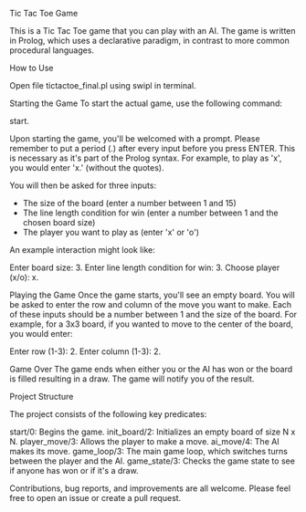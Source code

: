 Tic Tac Toe Game

This is a Tic Tac Toe game that you can play with an AI. The game is written in Prolog, which uses a declarative paradigm, in contrast to more common procedural languages.

How to Use

Open file tictactoe_final.pl using swipl in terminal.

Starting the Game
To start the actual game, use the following command:

start.

Upon starting the game, you'll be welcomed with a prompt. Please remember to put a period (.) after every input before you press ENTER. This is necessary as it's part of the Prolog syntax. For example, to play as 'x', you would enter 'x.' (without the quotes).

You will then be asked for three inputs:

- The size of the board (enter a number between 1 and 15)
- The line length condition for win (enter a number between 1 and the chosen board size)
- The player you want to play as (enter 'x' or 'o')

An example interaction might look like:

Enter board size: 3.
Enter line length condition for win: 3.
Choose player (x/o): x.

Playing the Game
Once the game starts, you'll see an empty board. You will be asked to enter the row and column of the move you want to make. Each of these inputs should be a number between 1 and the size of the board. For example, for a 3x3 board, if you wanted to move to the center of the board, you would enter:

Enter row (1-3): 2.
Enter column (1-3): 2.

Game Over
The game ends when either you or the AI has won or the board is filled resulting in a draw. The game will notify you of the result.

Project Structure

The project consists of the following key predicates:

start/0: Begins the game.
init_board/2: Initializes an empty board of size N x N.
player_move/3: Allows the player to make a move.
ai_move/4: The AI makes its move.
game_loop/3: The main game loop, which switches turns between the player and the AI.
game_state/3: Checks the game state to see if anyone has won or if it's a draw.


Contributions, bug reports, and improvements are all welcome. Please feel free to open an issue or create a pull request.
